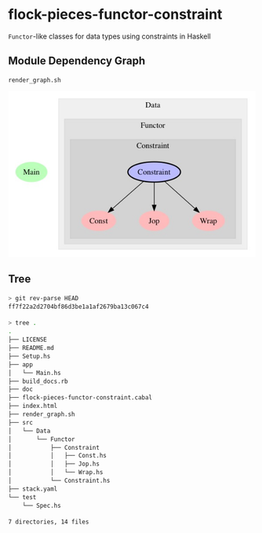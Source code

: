 # flock-pieces-functor-constraint

`Functor`-like classes for data types using constraints in Haskell


## Module Dependency Graph

```bash
render_graph.sh
```

![dependency_graph.jpg](./dependency_graph.jpg "graphmod dependency graph; see dependency_graph.dot, render_graph.sh")


## Tree

```bash
> git rev-parse HEAD
ff7f22a2d2704bf86d3be1a1af2679ba13c067c4

> tree .
.
├── LICENSE
├── README.md
├── Setup.hs
├── app
│   └── Main.hs
├── build_docs.rb
├── doc
├── flock-pieces-functor-constraint.cabal
├── index.html
├── render_graph.sh
├── src
│   └── Data
│       └── Functor
│           ├── Constraint
│           │   ├── Const.hs
│           │   ├── Jop.hs
│           │   └── Wrap.hs
│           └── Constraint.hs
├── stack.yaml
└── test
    └── Spec.hs

7 directories, 14 files
```



